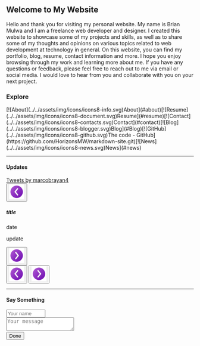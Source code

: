 ## Welcome to My Website

Hello and thank you for visiting my personal website. My name is Brian Mulwa and I am a freelance web developer and
designer. I created this website to showcase some of my projects and skills, as well as to share some of my thoughts and
opinions on various topics related to web development at technology in general. On this website, you can find my portfolio, blog, resume, contact
information and more. I hope you enjoy browsing through my work and learning more about me. If you have any questions or
feedback, please feel free to reach out to me via email or social media. I would love to hear from you and collaborate
with you on your next project.

### Explore

<div class="d-flex justify-content-center">
    <div class="col d-flex justify-content-center home">
        <md-block>
            [![About](../../assets/img/icons/icons8-info.svg)About](#about)[![Resume](../../assets/img/icons/icons8-document.svg)Resume](#resume)[![Contact](../../assets/img/icons/icons8-contacts.svg)Contact](#contact)[![Blog](../../assets/img/icons/icons8-blogger.svg)Blog](#Blog)[![GitHub](../../assets/img/icons/icons8-github.svg)The code - GitHub](https://github.com/HorizonsMW/markdown-site.git)[![News](../../assets/img/icons/icons8-news.svg)News](#news)                   
        </md-block>
    </div>
</div>

---

#### Updates

<div class="d-grid d-md-flex m-2">
<div class="col d-none"><!--twitter embedded timeline, not fuctioning-->
   <a class="twitter-timeline" data-lang="en" data-theme="light" data-tweet-limit="3" data-width="300"
  data-height="300" href="https://twitter.com/marcobrayan4?ref_src=twsrc%5Etfw">Tweets by marcobrayan4</a> <script async src="https://platform.twitter.com/widgets.js" charset="utf-8"></script>
</div>
     <div class="col d-grid d-md-flex align-items-center m-2 p-2 home">
        <button id="done" class="p-3 text-light rounded-circle m-0 border-0 d-none d-md-block" onclick="nextUpdate()"> <img src="./assets/img/icons/icons8-back-to-100.png" alt="previous-page" width="40px"></button>
        <div class="col w-100 px-2 update m-2">
            <h5 id="title">title</h5>
            <p id="updateDate">date</p>
            <p id="update">update</p> 
            <div id="link" class="d-flex align-items-center p-2 h-auto"></div> 
        </div>
        <button id="done" class="p-3 rounded-circle text-light m-0 border-0 d-none d-md-block" onclick="prevUpdate()"><img src="./assets/img/icons/icons8-next-page-100.png" alt="next-page" width="40px" ></button>
        <div class="d-flex justify-content-center">
            <button id="done" class="p-0 text-light rounded-circle m-1 border-0 d-md-none" onclick="nextUpdate()"> <img src="./assets/img/icons/icons8-back-to-100.png" alt="previous-page" width="40px"></button>
            <button id="done" class="p-0 rounded-circle text-light m-1 border-0 d-md-none" onclick="prevUpdate()"> <img src="./assets/img/icons/icons8-next-page-100.png" alt="next-page" width="40px" ></button>
        </div>
    </div>  
</div>

---

#### Say Something

<div class="d-grid m-2">
    <div class="col d-flex justify-content-center m-0 p-2 input">
     <input class="rounded-pill p-2" type="text" id="name" name="name" required minlength="4" maxlength="20" size="10" placeholder="Your name">
    </div>
    <div class="col d-flex justify-content-center m-0 p-2 input">
      <textarea class="rounded-3 p-2" type="text" id="message" name="message" required minlength="10" size="12" placeholder="Your message"></textarea>
    </div>
     <div class="col d-flex justify-content-center m-2 p-2 home">
        <button id="done" class="bg-success rounded-pill border-0 px-5 py-2 bg-opacity-75 text-light m-2" onclick="sendMessage()">Done</button>
    </div>
   
</div>
